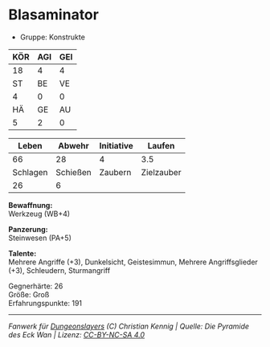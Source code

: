 # Blasaminator  
- Gruppe: Konstrukte  

| KÖR | AGI | GEI |  
| --- | --- | --- |  
| 18  | 4   | 4   |
| ST  | BE  | VE  |  
| 4   | 0   | 0   |
| HÄ  | GE  | AU  |  
| 5   | 2   | 0   |


| Leben    | Abwehr   | Initiative | Laufen     |
| -------- | -------- | ---------- | ---------- |
| 66       | 28       | 4          | 3.5        |
| Schlagen | Schießen | Zaubern    | Zielzauber |
| 26       | 6        |            |            |

**Bewaffnung:**  
Werkzeug (WB+4)

**Panzerung:**  
Steinwesen (PA+5)

**Talente:**  
Mehrere Angriffe (+3), Dunkelsicht, Geistesimmun, Mehrere Angriffsglieder (+3), Schleudern, Sturmangriff

Gegnerhärte: 26  
Größe: Groß  
Erfahrungspunkte: 191  



___
*Fanwerk für [Dungeonslayers](https://www.dungeonslayers.net/) (C) Christian Kennig | Quelle: Die Pyramide des Eck Wan | Lizenz: [CC-BY-NC-SA 4.0](https://creativecommons.org/licenses/by-nc-sa/4.0/deed.de)*